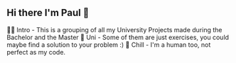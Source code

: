 ## Hi there I'm Paul 👋

🙋‍♀️ Intro - This is a grouping of all my University Projects made during the Bachelor and the Master
🌈 Uni - Some of them are just exercises, you could maybe find a solution to your problem :)
🍿 Chill - I'm a human too, not perfect as my code.
